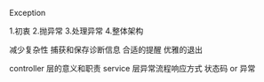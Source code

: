 Exception 

1.初衷
2.抛异常
3.处理异常
4.整体架构

减少复杂性
捕获和保存诊断信息
合适的提醒
优雅的退出

controller 层的意义和职责
service 层异常流程响应方式
状态码 or 异常